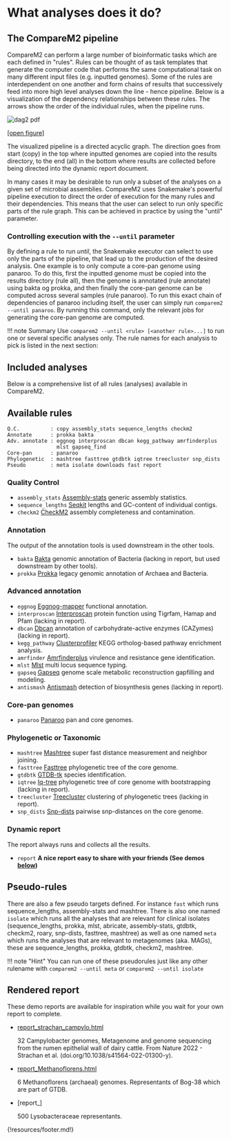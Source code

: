

# What analyses does it do?

## The CompareM2 pipeline

CompareM2 can perform a large number of bioinformatic tasks which are each defined in "rules". Rules can be thought of as task templates that generate the computer code that performs the same computational task on many different input files (e.g. inputted genomes). Some of the rules are interdependent on one another and form chains of results that successively feed into more high level analyses down the line - hence pipeline. Below is a visualization of the dependency relationships between these rules. The arrows show the order of the individual rules, when the pipeline runs.
 

![dag2 pdf](https://github.com/user-attachments/assets/855674a4-d80b-4892-8b14-5d87ad7de86b)

[\[open figure\]](https://github.com/user-attachments/assets/855674a4-d80b-4892-8b14-5d87ad7de86b)

The visualized pipeline is a directed acyclic graph. The direction goes from start (copy) in the top where inputted genomes are copied into the results directory, to the end (all) in the bottom where results are collected before being directed into the dynamic report document. 


In many cases it may be desirable to run only a subset of the analyses on a given set of microbial assemblies. CompareM2 uses Snakemake's powerful pipeline execution to direct the order of execution for the many rules and their dependencies. This means that the user can select to run only specific parts of the rule graph. This can be achieved in practice by using the "until" parameter. 


### Controlling execution with the `--until` parameter

By defining a rule to run *until*, the Snakemake executor can select to use only the parts of the pipeline, that lead up to the production of the desired analysis. One example is to only compute a core-pan genome using panaroo. To do this, first the inputted genome must be copied into the results directory (rule all), then the genome is annotated (rule annotate) using bakta og prokka, and then finally the core-pan genome can be computed across several samples (rule panaroo). To run this exact chain of dependencies of panaroo including itself, the user can simply run `comparem2 --until panaroo`. By running this command, only the relevant jobs for generating the core-pan genome are computed.


!!! note Summary
    Use `comparem2 --until <rule> [<another rule>...]` to run one or several specific analyses only. The rule names for each analysis to pick is listed in the next section:

## Included analyses

Below is a comprehensive list of all rules (analyses) available in CompareM2.

Available rules                                                                                                                                   
  ---------------                                                                                                                                   
    Q.C.          : copy assembly_stats sequence_lengths checkm2                                                                                    
    Annotate      : prokka bakta                                                                                                                    
    Adv. annotate : eggnog interproscan dbcan kegg_pathway amrfinderplus                                                                            
                    mlst gapseq_find                                                                                                                
    Core-pan      : panaroo                                                                                                                         
    Phylogenetic  : mashtree fasttree gtdbtk iqtree treecluster snp_dists                                                                           
    Pseudo        : meta isolate downloads fast report                               
    
### Quality Control
  - `assembly_stats` [Assembly-stats](https://github.com/sanger-pathogens/assembly-stats) generic assembly statistics.
  - `sequence_lengths` [Seqkit](https://bioinf.shenwei.me/seqkit/usage/) lengths and GC-content of individual contigs.
  - `checkm2` [CheckM2](https://github.com/chklovski/CheckM2/) assembly completeness and contamination.

### Annotation

The output of the annotation tools is used downstream in the other tools. 

  - `bakta` [Bakta](https://github.com/oschwengers/bakta) genomic annotation of Bacteria (lacking in report, but used downstream by other tools).
  - `prokka` [Prokka](https://github.com/tseemann/prokka) legacy genomic annotation of Archaea and Bacteria. 
  
### Advanced annotation
  - `eggnog` [Eggnog-mapper](https://github.com/eggnogdb/eggnog-mapper/) functional annotation.
  - `interproscan` [Interproscan](https://github.com/ebi-pf-team/interproscan) protein function using Tigrfam, Hamap and Pfam (lacking in report).
  - `dbcan` [Dbcan](https://github.com/linnabrown/run_dbcan) annotation of carbohydrate-active enzymes (CAZymes) (lacking in report).
  - `kegg_pathway` [Clusterprofiler](https://yulab-smu.top/biomedical-knowledge-mining-book/) KEGG ortholog-based pathway enrichment analysis.
  - `amrfinder` [Amrfinderplus](https://github.com/ncbi/amr/) virulence and resistance gene identification.
  - `mlst` [Mlst](https://github.com/tseemann/mlst) multi locus sequence typing.
  - `gapseq` [Gapseq](https://gapseq.readthedocs.io/en/latest/) genome scale metabolic reconstruction gapfilling and modeling.
  - `antismash` [Antismash](https://docs.antismash.secondarymetabolites.org/) detection of biosynthesis genes (lacking in report).
  
### Core-pan genomes
  - `panaroo` [Panaroo](https://github.com/gtonkinhill/panaroo) pan and core genomes.

### Phylogenetic or Taxonomic
  - `mashtree` [Mashtree](https://github.com/lskatz/mashtree) super fast distance measurement and neighbor joining.
  - `fasttree` [Fasttree](http://www.microbesonline.org/fasttree/) phylogenetic tree of the core genome.
  - `gtdbtk` [GTDB-tk](https://ecogenomics.github.io/GTDBTk/) species identification.
  - `iqtree` [Iq-tree](http://www.iqtree.org/) phylogenetic tree of core genome with bootstrapping (lacking in report).
  - `treecluster` [Treecluster](https://github.com/niemasd/TreeCluster) clustering of phylogenetic trees (lacking in report).
  - `snp_dists` [Snp-dists](https://github.com/tseemann/snp-dists) pairwise snp-distances on the core genome.
  
### Dynamic report

The report always runs and collects all the results.
  
  - `report` **A nice report easy to share with your friends (See demos [below](https://comparem2.readthedocs.io/en/latest/30%20what%20analyses%20does%20it%20do/#rendered-report))**
  


## Pseudo-rules

There are also a few pseudo targets defined. For instance `fast` which runs sequence_lengths, assembly-stats and mashtree. There is also one named `isolate` which runs all the analyses that are relevant for clinical isolates (sequence_lengths, prokka, mlst, abricate, assembly-stats, gtdbtk, checkm2, roary, snp-dists, fasttree, mashtree) as well as one named `meta` which runs the analyses that are relevant to metagenomes (aka. MAGs), these are sequence_lengths, prokka, gtdbtk, checkm2, mashtree.


!!! note "Hint"
    You can run one of these pseudorules just like any other rulename with `comparem2 --until meta` or `comparem2 --until isolate`



## Rendered report

These demo reports are available for inspiration while you wait for your own report to complete.

  - [report_strachan_campylo.html](https://github.com/cmkobel/comparem2/raw/master/tests/strachan_campylo/report_strachan_campylo.html.zip)

    32 Campylobacter genomes, Metagenome and genome sequencing from the rumen epithelial wall of dairy cattle. From Nature 2022 - Strachan et al. (doi.<nolink />org/10.1038/s41564-022-01300-y).
    
  - [report_Methanoflorens.html](https://github.com/cmkobel/comparem2/raw/master/tests/Methanoflorens/report_Methanoflorens.html.zip)
  
    6 Methanoflorens (archaeal) genomes. Representants of Bog-38 which are part of GTDB.
    
  - [report_]
  
    500 Lysobacteraceae representants. 



{!resources/footer.md!}
